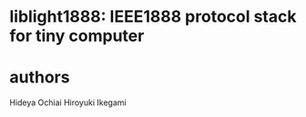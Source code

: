 # liblight1888: IEEE1888 protocol stack for tiny computer

# authors
Hideya Ochiai
Hiroyuki Ikegami

